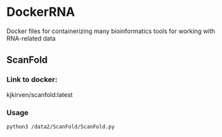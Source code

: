 # DockerRNA
Docker files for containerizing many bioinformatics tools for working with RNA-related data

## ScanFold

### Link to docker:
kjkirven/scanfold:latest

### Usage

```
python3 /data2/ScanFold/ScanFold.py
```
